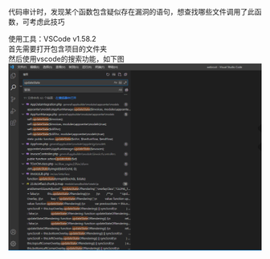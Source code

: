 代码审计时，发现某个函数包含疑似存在漏洞的语句，想查找哪些文件调用了此函数，可考虑此技巧

使用工具：VSCode v1.58.2  
首先需要打开包含项目的文件夹  
然后使用vscode的搜索功能，如下图  
![image](./pic/1.png)  
